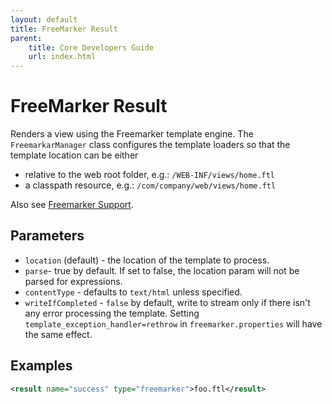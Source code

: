 ```yaml
---
layout: default
title: FreeMarker Result
parent:
    title: Core Developers Guide
    url: index.html
---
```


# FreeMarker Result

Renders a view using the Freemarker template engine. The `FreemarkarManager` class configures the template loaders 
so that the template location can be either

- relative to the web root folder, e.g.: `/WEB-INF/views/home.ftl`
- a classpath resource, e.g.: `/com/company/web/views/home.ftl`

Also see [Freemarker Support](freemarker-support.html).

## Parameters

- `location` (default) - the location of the template to process.
- `parse`- true by default. If set to false, the location param will not be parsed for expressions.
- `contentType` - defaults to `text/html` unless specified.
- `writeIfCompleted` - `false` by default, write to stream only if there isn't any error processing the template. 
  Setting `template_exception_handler=rethrow` in `freemarker.properties` will have the same effect.

## Examples

```xml
<result name="success" type="freemarker">foo.ftl</result>
```

